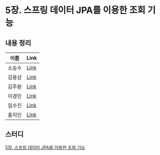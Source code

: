# 5장. 스프링 데이터 JPA를 이용한 조회 기능

## 내용 정리

|  이름   | Link  |
|:-----:|:------|
|  소승수  |  [Link](https://voidmelody.tistory.com/191)    |
|  김용상  |  [Link](https://sturdy-rainstorm-a1c.notion.site/DDD-5-e2e95b499d2347b588cb948615b4f991?pvs=4)     | 
|  김주환  |   [Link](https://beryl-shampoo-1a5.notion.site/5-363e03f7744b40a5a2c0fa284574c21c?pvs=4)    |
|  이경민  | [Link](https://velog.io/@tidavid1/DDD-START-5%EC%9E%A5-%EC%8A%A4%ED%94%84%EB%A7%81-%EB%8D%B0%EC%9D%B4%ED%84%B0-JPA%EB%A5%BC-%EC%9D%B4%EC%9A%A9%ED%95%9C-%EC%A1%B0%ED%9A%8C-%EA%B8%B0%EB%8A%A5)|
|  임수진  | [Link](https://blog.naver.com/sjlim1999/223285696235)      |
|  홍지인  |  [Link](https://velog.io/@andy230/%EC%8A%A4%ED%94%84%EB%A7%81-%EB%8D%B0%EC%9D%B4%ED%84%B0-JPA%EB%A5%BC-%EC%9D%B4%EC%9A%A9%ED%95%9C-%EC%A1%B0%ED%9A%8C-%EA%B8%B0%EB%8A%A5)     |

## 스터디
[5장. 스프링 데이터 JPA를 이용한 조회 기능](https://github.com/R-DDD-STUDY/book-ddd-start/issues/5)
